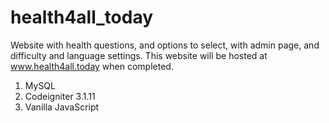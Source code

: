 # health4all_today
Website with health questions, and options to select, with admin page, and difficulty and language settings.
This website will be hosted at www.health4all.today when completed.
1. MySQL
2. Codeigniter 3.1.11
3. Vanilla JavaScript
